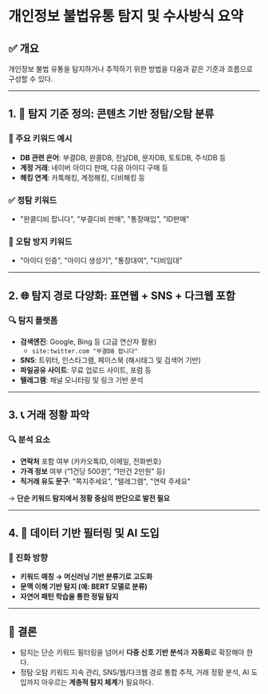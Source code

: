 # 개인정보 불법유통 탐지 및 수사방식 요약

## ✅ 개요
개인정보 불법 유통을 탐지하거나 추적하기 위한 방법을 다음과 같은 기준과 흐름으로 구성할 수 있다.

---

## 1. 🎯 탐지 기준 정의: 콘텐츠 기반 정탐/오탐 분류

### 📌 주요 키워드 예시
- **DB 관련 은어**: 부결DB, 완콜DB, 전날DB, 문자DB, 토토DB, 주식DB 등
- **계정 거래**: 네이버 아이디 판매, 다음 아이디 구매 등
- **해킹 연계**: 카톡해킹, 계정해킹, 디비해킹 등

### ✅ 정탐 키워드
- "완콜디비 팝니다", "부결디비 판매", "통장매입", "ID판매"

### 🚫 오탐 방지 키워드
- "아이디 인증", "아이디 생성기", "통장대여", "디비임대"

---

## 2. 🌐 탐지 경로 다양화: 표면웹 + SNS + 다크웹 포함

### 🔍 탐지 플랫폼
- **검색엔진**: Google, Bing 등 (고급 연산자 활용)
  - `site:twitter.com "부결DB 팝니다"`
- **SNS**: 트위터, 인스타그램, 페이스북 (해시태그 및 검색어 기반)
- **파일공유 사이트**: 무료 업로드 사이트, 포럼 등
- **텔레그램**: 채널 모니터링 및 링크 기반 분석

---

## 3. 📞 거래 정황 파악

### 🔍 분석 요소
- **연락처** 포함 여부 (카카오톡ID, 이메일, 전화번호)
- **가격 정보** 여부 (“1건당 500원”, “1만건 2만원” 등)
- **직거래 유도 문구**: "쪽지주세요", "텔레그램", "연락 주세요"

→ **단순 키워드 탐지에서 정황 중심의 판단으로 발전 필요**

---

## 4. 🤖 데이터 기반 필터링 및 AI 도입

### 📌 진화 방향
- **키워드 매칭 → 머신러닝 기반 분류기로 고도화**
- **문맥 이해 기반 탐지 (예: BERT 모델로 분류)**
- **자연어 패턴 학습을 통한 정밀 탐지**

---

## 🧠 결론

- 탐지는 단순 키워드 필터링을 넘어서 **다중 신호 기반 분석**과 **자동화**로 확장해야 한다.
- 정탐·오탐 키워드 지속 관리, SNS/웹/다크웹 경로 통합 추적, 거래 정황 분석, AI 도입까지 아우르는 **계층적 탐지 체계**가 필요하다.